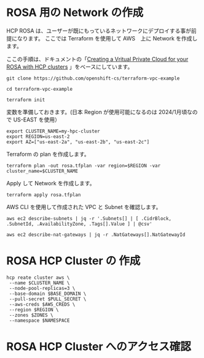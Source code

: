 # ROSA 用の Network の作成

HCP ROSA は、ユーザーが既にもっているネットワークにデプロイする事が前提になります。
ここでは Terraform を使用して AWS　上に Network を作成します。

ここの手順は、ドキュメントの「<a href="https://docs.openshift.com/rosa/rosa_hcp/rosa-hcp-sts-creating-a-cluster-quickly.html#rosa-hcp-creating-vpc" target="_blank">Creating a Vritual Private Cloud for your ROSA with HCP clusters</a>
」をベースにしています。


```
git clone https://github.com/openshift-cs/terraform-vpc-example
```

```
cd terraform-vpc-example
```

```
terraform init
```

変数を準備しておきます。(日本 Region が使用可能になるのは 2024/1月頃なので US-EAST を使用）

```
export CLUSTER_NAME=my-hpc-cluster
export REGION=us-east-2
export AZ=["us-east-2a", "us-east-2b", "us-east-2c"]
```

Terraform の plan を作成します。

```
terraform plan -out rosa.tfplan -var region=$REGION -var cluster_name=$CLUSTER_NAME
```

Apply して Network を作成します。

```
terraform apply rosa.tfplan
```

AWS CLI を使用して作成された VPC と Subnet を確認します。

```
aws ec2 describe-subnets | jq -r '.Subnets[] | [ .CidrBlock, .SubnetId, .AvailabilityZone, .Tags[].Value ] | @csv'
```

```
aws ec2 describe-nat-gateways | jq -r .NatGateways[].NatGatewayId
```


# ROSA HCP Cluster の 作成

```
hcp reate cluster aws \
 --name $CLUSTER_NAME \
 --node-pool-replicas=3 \
 --base-domain $BASE_DOMAIN \
 --pull-secret $PULL_SECRET \
 --aws-creds $AWS_CREDS \
 --region $REGION \
 --zones $ZONES \
 --namespace $NAMESPACE
```




# ROSA HCP Cluster へのアクセス確認
